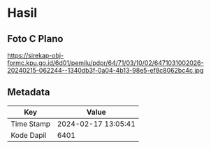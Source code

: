 # Hasil

## Foto C Plano

https://sirekap-obj-formc.kpu.go.id/6d01/pemilu/pdpr/64/71/03/10/02/6471031002026-20240215-062244--1340db3f-0a04-4b13-98e5-ef8c8062bc4c.jpg


## Metadata

| Key        | Value               |
| ---------- | ------------------- |
| Time Stamp | 2024-02-17 13:05:41 |
| Kode Dapil | 6401                |



